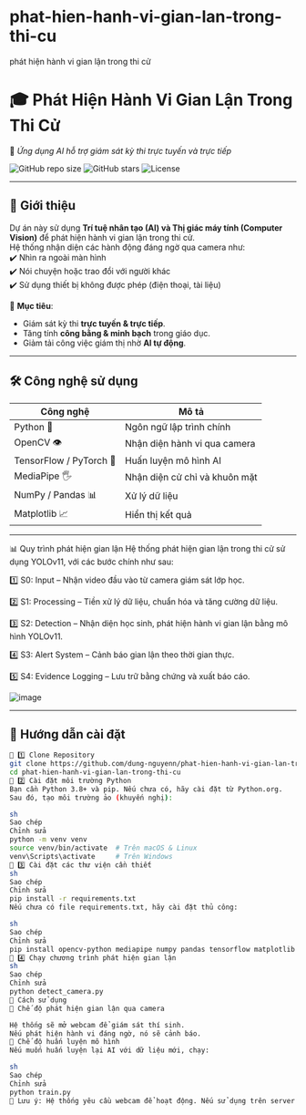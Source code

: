 # phat-hien-hanh-vi-gian-lan-trong-thi-cu
phát hiện hành vi gian lận trong thi cử
# 🎓 Phát Hiện Hành Vi Gian Lận Trong Thi Cử  
🚀 *Ứng dụng AI hỗ trợ giám sát kỳ thi trực tuyến và trực tiếp*  

![GitHub repo size](https://img.shields.io/github/repo-size/dung-nguyenn/phat-hien-hanh-vi-gian-lan-trong-thi-cu)
![GitHub stars](https://img.shields.io/github/stars/dung-nguyenn/phat-hien-hanh-vi-gian-lan-trong-thi-cu?style=social)
![License](https://img.shields.io/github/license/dung-nguyenn/phat-hien-hanh-vi-gian-lan-trong-thi-cu)

---

## 📌 Giới thiệu  

Dự án này sử dụng **Trí tuệ nhân tạo (AI) và Thị giác máy tính (Computer Vision)** để phát hiện hành vi gian lận trong thi cử.  
Hệ thống nhận diện các hành động đáng ngờ qua camera như:  
✔️ Nhìn ra ngoài màn hình  
✔️ Nói chuyện hoặc trao đổi với người khác  
✔️ Sử dụng thiết bị không được phép (điện thoại, tài liệu)  

🔹 **Mục tiêu**:  
- Giám sát kỳ thi **trực tuyến & trực tiếp**.  
- Tăng tính **công bằng & minh bạch** trong giáo dục.  
- Giảm tải công việc giám thị nhờ **AI tự động**.  

---

## 🛠 Công nghệ sử dụng  

| Công nghệ | Mô tả |
|-----------|------|
| Python 🐍 | Ngôn ngữ lập trình chính |
| OpenCV 👁 | Nhận diện hành vi qua camera |
| TensorFlow / PyTorch 🤖 | Huấn luyện mô hình AI |
| MediaPipe 🖐 | Nhận diện cử chỉ và khuôn mặt |
| NumPy / Pandas 📊 | Xử lý dữ liệu |
| Matplotlib 📈 | Hiển thị kết quả |

---

📊 Quy trình phát hiện gian lận
Hệ thống phát hiện gian lận trong thi cử sử dụng YOLOv11, với các bước chính như sau:

1️⃣ S0: Input – Nhận video đầu vào từ camera giám sát lớp học.

2️⃣ S1: Processing – Tiền xử lý dữ liệu, chuẩn hóa và tăng cường dữ liệu.

3️⃣ S2: Detection – Nhận diện học sinh, phát hiện hành vi gian lận bằng mô hình YOLOv11.

4️⃣ S3: Alert System – Cảnh báo gian lận theo thời gian thực.

5️⃣ S4: Evidence Logging – Lưu trữ bằng chứng và xuất báo cáo.

![image](https://github.com/user-attachments/assets/afaca065-ed5c-4acb-b5b5-4eed9f0a14cd)

---

## 🚀 Hướng dẫn cài đặt  



```sh
🔹 1️⃣ Clone Repository  
git clone https://github.com/dung-nguyenn/phat-hien-hanh-vi-gian-lan-trong-thi-cu.git
cd phat-hien-hanh-vi-gian-lan-trong-thi-cu
🔹 2️⃣ Cài đặt môi trường Python
Bạn cần Python 3.8+ và pip. Nếu chưa có, hãy cài đặt từ Python.org.
Sau đó, tạo môi trường ảo (khuyến nghị):

sh
Sao chép
Chỉnh sửa
python -m venv venv
source venv/bin/activate  # Trên macOS & Linux
venv\Scripts\activate     # Trên Windows
🔹 3️⃣ Cài đặt các thư viện cần thiết
sh
Sao chép
Chỉnh sửa
pip install -r requirements.txt
Nếu chưa có file requirements.txt, hãy cài đặt thủ công:

sh
Sao chép
Chỉnh sửa
pip install opencv-python mediapipe numpy pandas tensorflow matplotlib
🔹 4️⃣ Chạy chương trình phát hiện gian lận
sh
Sao chép
Chỉnh sửa
python detect_camera.py
📖 Cách sử dụng
🔹 Chế độ phát hiện gian lận qua camera

Hệ thống sẽ mở webcam để giám sát thí sinh.
Nếu phát hiện hành vi đáng ngờ, nó sẽ cảnh báo.
🔹 Chế độ huấn luyện mô hình
Nếu muốn huấn luyện lại AI với dữ liệu mới, chạy:

sh
Sao chép
Chỉnh sửa
python train.py
📌 Lưu ý: Hệ thống yêu cầu webcam để hoạt động. Nếu sử dụng trên server không có camera, hãy dùng video làm đầu vào.

